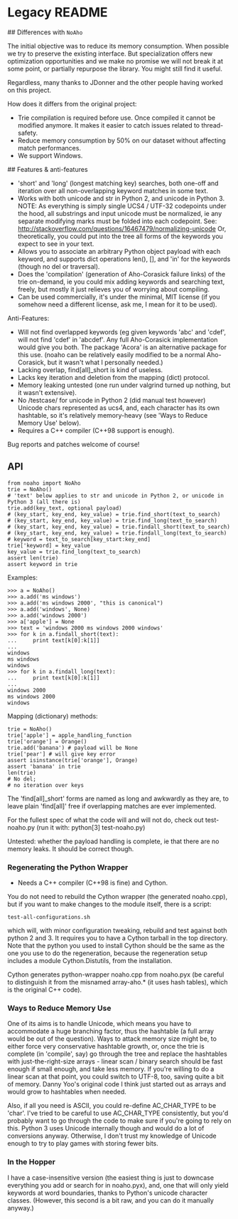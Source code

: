 # Legacy README


## Differences with `NoAho`

The initial objective was to reduce its memory consumption. When possible we
try to preserve the existing interface. But specialization offers new
optimization opportunities and we make no promise we will not break it at some
point, or partially repurpose the library. You might still find it useful.

Regardless, many thanks to JDonner and the other people having worked on this
project.

How does it differs from the original project:

- Trie compilation is required before use. Once compiled it cannot be modified
  anymore. It makes it easier to catch issues related to thread-safety.
- Reduce memory consumption by 50% on our dataset without affecting match
  performances.
- We support Windows.


## Features & anti-features

- 'short' and 'long' (longest matching key) searches, both one-off and
  iteration over all non-overlapping keyword matches in some text.
- Works with both unicode and str in Python 2, and unicode in Python 3.  NOTE:
  As everything is simply single UCS4 / UTF-32 codepoints under the hood, all
  substrings and input unicode must be normalized, ie any separate modifying
  marks must be folded into each codepoint. See:
     http://stackoverflow.com/questions/16467479/normalizing-unicode
  Or, theoretically, you could put into the tree all forms of the
  keywords you expect to see in your text.
- Allows you to associate an arbitrary Python object payload with each
  keyword, and supports dict operations len(), [], and 'in' for the
  keywords (though no del or traversal).
- Does the 'compilation' (generation of Aho-Corasick failure links) of
  the trie on-demand, ie you could mix adding keywords and searching
  text, freely, but mostly it just relieves you of worrying about
  compiling.
- Can be used commercially, it's under the minimal, MIT license (if you
  somehow need a different license, ask me, I mean for it to be used).

Anti-Features:
- Will not find overlapped keywords (eg given keywords 'abc' and 'cdef', will
  not find 'cdef' in 'abcdef'. Any full Aho-Corasick implementation would give
  you both. The package 'Acora' is an alternative package for this use.  (noaho
  can be relatively easily modified to be a normal Aho-Corasick, but it wasn't
  what I personally needed.)
- Lacking overlap, find[all]_short is kind of useless.
- Lacks key iteration and deletion from the mapping (dict) protocol.
- Memory leaking untested (one run under valgrind turned up nothing, but it
  wasn't extensive).
- No /testcase/ for unicode in Python 2 (did manual test however)
  Unicode chars represented as ucs4, and, each character has its own hashtable,
  so it's relatively memory-heavy (see 'Ways to Reduce Memory Use' below).
- Requires a C++ compiler (C++98 support is enough).

Bug reports and patches welcome of course!


## API

```
from noaho import NoAho
trie = NoAho()
# 'text' below applies to str and unicode in Python 2, or unicode in Python 3 (all there is)
trie.add(key_text, optional payload)
# (key_start, key_end, key_value) = trie.find_short(text_to_search)
# (key_start, key_end, key_value) = trie.find_long(text_to_search)
# (key_start, key_end, key_value) = trie.findall_short(text_to_search)
# (key_start, key_end, key_value) = trie.findall_long(text_to_search)
# keyword = text_to_search[key_start:key_end]
trie['keyword] = key_value
key_value = trie.find_long(text_to_search)
assert len(trie)
assert keyword in trie
```

Examples:
```
>>> a = NoAho()
>>> a.add('ms windows')
>>> a.add('ms windows 2000', "this is canonical")
>>> a.add('windows', None)
>>> a.add('windows 2000')
>>> a['apple'] = None
>>> text = 'windows 2000 ms windows 2000 windows'
>>> for k in a.findall_short(text):
...     print text[k[0]:k[1]]
...
windows
ms windows
windows
>>> for k in a.findall_long(text):
...     print text[k[0]:k[1]]
...
windows 2000
ms windows 2000
windows
```

Mapping (dictionary) methods:

```
trie = NoAho()
trie['apple'] = apple_handling_function
trie['orange'] = Orange()
trie.add('banana') # payload will be None
trie['pear'] # will give key error
assert isinstance(trie['orange'], Orange)
assert 'banana' in trie
len(trie)
# No del;
# no iteration over keys
```

The 'find[all]_short' forms are named as long and awkwardly as they are,
to leave plain 'find[all]' free if overlapping matches are ever implemented.


For the fullest spec of what the code will and will not do, check out
test-noaho.py (run it with: python[3] test-noaho.py)

Untested: whether the payload handling is complete, ie that there are no
memory leaks. It should be correct though.


### Regenerating the Python Wrapper

- Needs a C++ compiler (C++98 is fine) and Cython.

You do not need to rebuild the Cython wrapper (the generated noaho.cpp), but if
you want to make changes to the module itself, there is a script:

```
test-all-configurations.sh
```

which will, with minor configuration tweaking, rebuild and test against both
python 2 and 3. It requires you to have a Cython tarball in the top directory.
Note that the python you used to install Cython should be the same as the one
you use to do the regeneration, because the regeneration setup includes a module
Cython.Distutils, from the installation.

Cython generates python-wrapper noaho.cpp from noaho.pyx (be careful
to distinguish it from the misnamed array-aho.* (it uses hash tables),
which is the original C++ code).

### Ways to Reduce Memory Use

One of its aims is to handle Unicode, which means you have to accommodate a huge
branching factor, thus the hashtable (a full array would be out of the
question). Ways to attack memory size might be, to either force very
conservative hashtable growth, or, once the trie is complete (in 'compile', say)
go through the tree and replace the hashtables with just-the-right-size arrays -
linear scan / binary search should be fast enough if small enough, and take less
memory. If you're willing to do a linear scan at that point, you could switch to
UTF-8, too, saving quite a bit of memory. Danny Yoo's original code I think just
started out as arrays and would grow to hashtables when needed.

Also, if all you need is ASCII, you could re-define AC_CHAR_TYPE to be 'char'.
I've tried to be careful to use AC_CHAR_TYPE consistently, but you'd probably
want to go through the code to make sure if you're going to rely on this. Python
3 uses Unicode internally though and would do a lot of conversions anyway.
Otherwise, I don't trust my knowledge of Unicode enough to try to play games
with storing fewer bits.

### In the Hopper

I have a case-insensitive version (the easiest thing is just to downcase
everything you add or search for in noaho.pyx), and, one that will only yield
keywords at word boundaries, thanks to Python's unicode character classes.
(However, this second is a bit raw, and you can do it manually anyway.)
